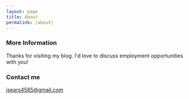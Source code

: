 ```yaml
---
layout: page
title: About
permalink: /about/
---
```



### More Information

Thanks for visiting my blog. I'd love to discuss employment opportunities with you!

### Contact me

[jsears4585@gmail.com](mailto:jsears4585@gmail.com)
